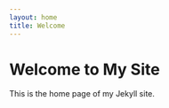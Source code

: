 ```yaml
---
layout: home
title: Welcome
---
```


# Welcome to My Site

This is the home page of my Jekyll site. 